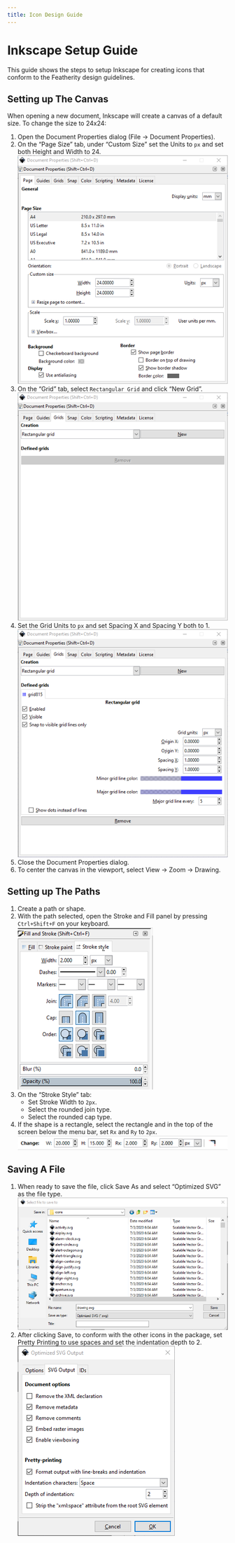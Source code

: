 ```yaml
---
title: Icon Design Guide
---
```


# Inkscape Setup Guide

This guide shows the steps to setup Inkscape for creating icons that conform to the Featherity design
guidelines.

## Setting up The Canvas

When opening a new document, Inkscape will create a canvas of a default size.  To change the size to 24x24:

1. Open the Document Properties dialog (File -> Document Properties).
2. On the “Page Size” tab, under “Custom Size” set the Units to `px` and set both Height and Width to 24.
![Setting Page Size](images/page-size.png?raw=true "Setting Page Size")
3. On the “Grid” tab, select `Rectangular Grid` and click “New Grid”.
![Setting Grid Properties](images/grid-1.png?raw=true "Setting Grid Properties")
4. Set the Grid Units to `px` and set Spacing X and Spacing Y both to 1.
![Setting Grid Properties](images/grid-2.png?raw=true "Setting Grid Properties")
5. Close the Document Properties dialog.
6. To center the canvas in the viewport, select View -> Zoom -> Drawing.

## Setting up The Paths

1. Create a path or shape.
2. With the path selected, open the Stroke and Fill panel by pressing `Ctrl+Shift+F` on your keyboard.
![Stroke Style Properties](images/strokes.png?raw=true "Setting Grid Properties")
3. On the “Stroke Style” tab:
   * Set Stroke Width to `2px`.
   * Select the rounded join type.
   * Select the rounded cap type.
4. If the shape is a rectangle, select the rectangle and in the top of the screen below the menu bar, set `Rx` and `Ry` to `2px`.
![Rectangle Radius Properties](images/corner-radius.png?raw=true "Rectangle Radius Properties")

## Saving A File

1. When ready to save the file, click Save As and select “Optimized SVG” as the file type.
![Save As](images/save-as.png?raw=true "Save as")
2. After clicking Save, to conform with the other icons in the package, set Pretty Printing to use spaces and set the indentation depth to 2.
![Optimize](images/optimize-settings.png?raw=true "Optimize")
